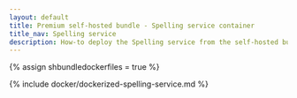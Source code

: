 ```yaml
---
layout: default
title: Premium self-hosted bundle - Spelling service container
title_nav: Spelling service
description: How-to deploy the Spelling service from the self-hosted bundle as a docker image.
---
```


{% assign shbundledockerfiles = true %}

{% include docker/dockerized-spelling-service.md %}